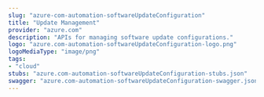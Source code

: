 ```yaml
---
slug: "azure-com-automation-softwareUpdateConfiguration"
title: "Update Management"
provider: "azure.com"
description: "APIs for managing software update configurations."
logo: "azure.com-automation-softwareUpdateConfiguration-logo.png"
logoMediaType: "image/png"
tags:
- "cloud"
stubs: "azure.com-automation-softwareUpdateConfiguration-stubs.json"
swagger: "azure.com-automation-softwareUpdateConfiguration-swagger.json"
---
```

